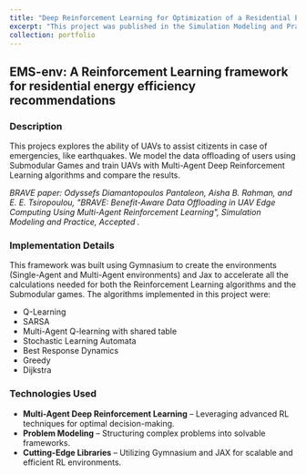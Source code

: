 ```yaml
---
title: "Deep Reinforcement Learning for Optimization of a Residential Energy Management"
excerpt: "This project was published in the Simulation Modeling and Practice journal. We modeled a disaster scenario where UAVs have to optimize their path planning in order to collect as much data as they can to serve the citizents of the city [(github repository)](https://github.com/gody10/SIMPAT_BRAVE_2025): Multi-Agent Deep Reinforcement Learning, Game Theory <br/><img src='/images/SIMPAT_framework.jpg' width='700'>"
collection: portfolio
---
```


## EMS-env: A Reinforcement Learning framework for residential energy efficiency recommendations

### Description

This projecs explores the ability of UAVs to assist citizents in case of emergencies, like earthquakes. We model the data offloading of users using Submodular Games and train UAVs with Multi-Agent Deep Reinforcement Learning algorithms and compare the results.

_BRAVE paper: Odyssefs Diamantopoulos Pantaleon, Aisha B. Rahman, and E. E. Tsiropoulou, "BRAVE: Benefit-Aware Data Offloading in UAV Edge Computing Using Multi-Agent Reinforcement Learning", Simulation Modeling and Practice, Accepted ._

### Implementation Details

This framework was built using Gymnasium to create the environments (Single-Agent and Multi-Agent environments) and Jax to accelerate all the calculations needed for both the Reinforcement Learning algorithms and the Submodular games. The algorithms implemented in this project were:
- Q-Learning
- SARSA
- Multi-Agent Q-learning with shared table
- Stochastic Learning Automata
- Best Response Dynamics
- Greedy
- Dijkstra

### Technologies Used

- **Multi-Agent Deep Reinforcement Learning** – Leveraging advanced RL techniques for optimal decision-making.
- **Problem Modeling** – Structuring complex problems into solvable frameworks.
- **Cutting-Edge Libraries** – Utilizing Gymnasium and JAX for scalable and efficient RL environments.
